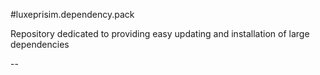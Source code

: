 #luxeprisim.dependency.pack

Repository dedicated to providing easy updating and installation of large dependencies

--

